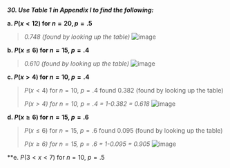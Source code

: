 ***30. Use Table 1 in Appendix I to find the following:***

**a. $P(x<12)$ for $n = 20, p = .5$**

>*0.748 (found by looking up the table)*
>![image](https://github.com/user-attachments/assets/5a0835f9-9fc8-4576-9361-443bfe4c0417)

**b. $P(x \leq 6)$ for $n=15$, $p=.4$**

>*0.610 (found by looking up the table)*
>![image](https://github.com/user-attachments/assets/6f0bc99e-8c35-40c3-bad9-c34084e2a1ce)

**c. $P(x>4)$ for $n=10$, $p=.4$**

>$P(x<4)$ for $n=10$, $p=.4$ found 0.382 (found by looking up the table)
>
>*$P(x>4)$ for $n=10$, $p=.4$ = 1-0.382 = 0.618*
>![image](https://github.com/user-attachments/assets/11484c4e-8432-499d-be1d-0002a6e2b6b9)

**d. $P(x \geq 6)$ for $n=15$, $p=.6$**

>
>$P(x\leq6)$ for $n=15$, $p=.6$ found 0.095 (found by looking up the table)
>
>*$P(x \geq 6)$ for $n=15$, $p=.6$ = 1-0.095 = 0.905*
>![image](https://github.com/user-attachments/assets/5fafc4cb-b935-4806-80e5-c8d943bcebb7)

**e. $P(3<x<7)$ for $n=10$, $p=.5$

>
